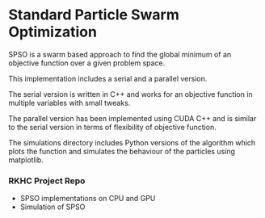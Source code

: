 # Standard Particle Swarm Optimization #

SPSO is a swarm based approach to find the global minimum of an objective function over a given problem space.

This implementation includes a serial and a parallel version.

The serial version is written in C++ and works for an objective function in multiple variables with small tweaks.

The parallel version has been implemented using CUDA C++ and is similar to the serial version in terms of flexibility of objective function.

The simulations directory includes Python versions of the algorithm which plots the function and simulates the behaviour of the particles using matplotlib.

### RKHC Project Repo ###

* SPSO implementations on CPU and GPU
* Simulation of SPSO